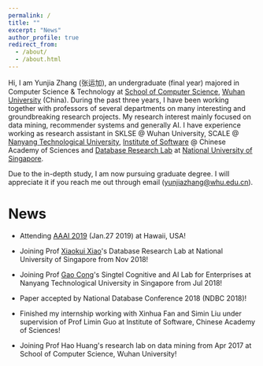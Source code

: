 ```yaml
---
permalink: /
title: ""
excerpt: "News"
author_profile: true
redirect_from: 
  - /about/
  - /about.html
---
```



Hi, I am Yunjia Zhang (张运加), an undergraduate (final year) majored in Computer Science & Technology at [School of Computer Science](http://cs.whu.edu.cn/), [Wuhan University](www.whu.edu.cn) (China). During the past three years, I have been working together with professors of several departments on many interesting and groundbreaking research projects. My research interest mainly focused on data mining, recommender systems and generally AI. I have experience working as research assistant in SKLSE @ Wuhan University, SCALE @ [Nanyang Technological University](http://www.ntu.edu.sg), [Institute of Software](http://english.is.cas.cn/) @ Chinese Academy of Sciences and [Database Research Lab](https://www.comp.nus.edu.sg/~dbsystem/team.html) at [National University of Singapore](www.nus.edu.sg).

Due to the in-depth study, I am now pursuing graduate degree. I will appreciate it if you reach me out through email ([yunjiazhang@whu.edu.cn](mailto:yunjiazhang@whu.edu.cn)).


News
======


* Attending [AAAI 2019](https://aaai.org/Conferences/AAAI-19/) (Jan.27 2019) at Hawaii, USA!

* Joining Prof [Xiaokui Xiao](https://www.comp.nus.edu.sg/~xiaoxk/)'s  Database Research Lab at National University of Singapore from Nov 2018!

* Joining Prof [Gao Cong](http://www.ntu.edu.sg/home/gaocong/)'s Singtel Cognitive and AI Lab for Enterprises at Nanyang Technological University in Singapore from Jul 2018!

* Paper accepted by National Database Conference 2018 (NDBC 2018)!

* Finished my internship working with Xinhua Fan and Simin Liu under supervision of Prof Limin Guo at Institute of Software, Chinese Academy of Sciences!

* Joining Prof Hao Huang's research lab on data mining from Apr 2017 at School of Computer Science, Wuhan University!
